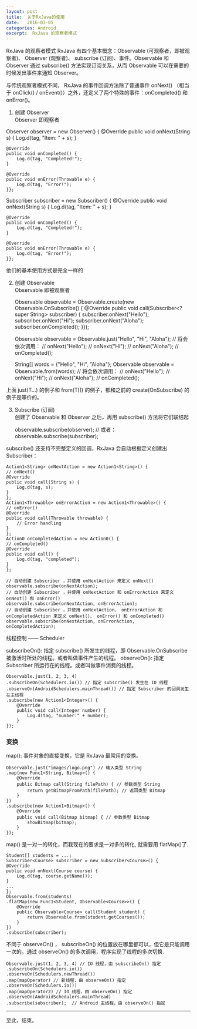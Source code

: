 ```yaml
---
layout: post
title:  关于RxJava的使用
date:   2016-03-05
categories: Android
excerpt:  RxJava 的观察者模式
---
```



RxJava 的观察者模式
RxJava 有四个基本概念：Observable (可观察者，即被观察者)、 Observer (观察者)、 subscribe (订阅)、事件。Observable 和Observer 通过 subscribe() 方法实现订阅关系，从而 Observable 可以在需要的时候发出事件来通知 Observer。

与传统观察者模式不同， RxJava 的事件回调方法除了普通事件 onNext() （相当于 onClick() / onEvent()）之外，还定义了两个特殊的事件：onCompleted() 和 onError()。


1) 创建 Observer  
Observer 即观察者

Observer<String> observer = new Observer<String>() {
    @Override
    public void onNext(String s) {
        Log.d(tag, "Item: " + s);
    }
 
    @Override
    public void onCompleted() {
        Log.d(tag, "Completed!");
    }
 
    @Override
    public void onError(Throwable e) {
        Log.d(tag, "Error!");
    }};

Subscriber<String> subscriber = new Subscriber<String>() {
    @Override
    public void onNext(String s) {
        Log.d(tag, "Item: " + s);
    }
 
    @Override
    public void onCompleted() {
        Log.d(tag, "Completed!");
    }
 
    @Override
    public void onError(Throwable e) {
        Log.d(tag, "Error!");
    }};
    
他们的基本使用方式是完全一样的


2) 创建 Observable  
Observable 即被观察者

	Observable observable = Observable.create(new Observable.OnSubscribe<String>() {
    @Override
    public void call(Subscriber<? super String> subscriber) {
        subscriber.onNext("Hello");
        subscriber.onNext("Hi");
        subscriber.onNext("Aloha");
        subscriber.onCompleted();
    }});
    
	Observable observable = Observable.just("Hello", "Hi", "Aloha");
	// 将会依次调用：
	// onNext("Hello");
	// onNext("Hi");
	// onNext("Aloha");
	// onCompleted();

	String[] words = {"Hello", "Hi", "Aloha"};
	Observable observable = Observable.from(words);
	// 将会依次调用：
	// onNext("Hello");
	// onNext("Hi");
	// onNext("Aloha");
	// onCompleted();

上面 just(T...) 的例子和 from(T[]) 的例子，都和之前的 create(OnSubscribe) 的例子是等价的。

3) Subscribe (订阅)  
创建了 Observable 和 Observer 之后，再用 subscribe() 方法将它们联结起

	observable.subscribe(observer);
	// 或者：
	observable.subscribe(subscriber);
	
subscribe() 还支持不完整定义的回调，RxJava 会自动根据定义创建出Subscriber：

	Action1<String> onNextAction = new Action1<String>() {
    // onNext()
    @Override
    public void call(String s) {
        Log.d(tag, s);
    }
	};
	Action1<Throwable> onErrorAction = new Action1<Throwable>() {
    // onError()
    @Override
    public void call(Throwable throwable) {
        // Error handling
    }
	};
	Action0 onCompletedAction = new Action0() {
    // onCompleted()
    @Override
    public void call() {
        Log.d(tag, "completed");
    }
	};
 
	// 自动创建 Subscriber ，并使用 onNextAction 来定义 onNext()
	observable.subscribe(onNextAction);
	// 自动创建 Subscriber ，并使用 onNextAction 和 onErrorAction 来定义 	onNext() 和 onError()
	observable.subscribe(onNextAction, onErrorAction);
	// 自动创建 Subscriber ，并使用 onNextAction、 onErrorAction 和 	onCompletedAction 来定义 onNext()、 onError() 和 onCompleted()
	observable.subscribe(onNextAction, onErrorAction, 	onCompletedAction);
	
	
线程控制 —— Scheduler
	
subscribeOn(): 指定 subscribe() 所发生的线程，即 Observable.OnSubscribe 被激活时所处的线程。或者叫做事件产生的线程。
observeOn(): 指定 Subscriber 所运行在的线程。或者叫做事件消费的线程。

	Observable.just(1, 2, 3, 4)
    .subscribeOn(Schedulers.io()) // 指定 subscribe() 发生在 IO 线程
    .observeOn(AndroidSchedulers.mainThread()) // 指定 Subscriber 的回调发生在主线程
    .subscribe(new Action1<Integer>() {
        @Override
        public void call(Integer number) {
            Log.d(tag, "number:" + number);
        }
    });

### 变换

map(): 事件对象的直接变换，它是 RxJava 最常用的变换。 

	Observable.just("images/logo.png") // 输入类型 String
    .map(new Func1<String, Bitmap>() {
        @Override
        public Bitmap call(String filePath) { // 参数类型 String
            return getBitmapFromPath(filePath); // 返回类型 Bitmap
        }
    })
    .subscribe(new Action1<Bitmap>() {
        @Override
        public void call(Bitmap bitmap) { // 参数类型 Bitmap
            showBitmap(bitmap);
        }
    });

 map() 是一对一的转化，而我现在的要求是一对多的转化, 就需要用 flatMap()了.
 
 	Student[] students = ...;
	Subscriber<Course> subscriber = new Subscriber<Course>() {
    @Override
    public void onNext(Course course) {
        Log.d(tag, course.getName());
    }
    ...
	};
	Observable.from(students)
    .flatMap(new Func1<Student, Observable<Course>>() {
        @Override
        public Observable<Course> call(Student student) {
            return Observable.from(student.getCourses());
        }
    })
    .subscribe(subscriber);
    
    
 不同于 observeOn() ， subscribeOn() 的位置放在哪里都可以，但它是只能调用一次的。通过 observeOn() 的多次调用，程序实现了线程的多次切换.
 
 	Observable.just(1, 2, 3, 4) // IO 线程，由 subscribeOn() 指定
    .subscribeOn(Schedulers.io())
    .observeOn(Schedulers.newThread())
    .map(mapOperator) // 新线程，由 observeOn() 指定
    .observeOn(Schedulers.io())
    .map(mapOperator2) // IO 线程，由 observeOn() 指定
    .observeOn(AndroidSchedulers.mainThread) 
    .subscribe(subscriber);  // Android 主线程，由 observeOn() 指定
    
    
----------

至此，结束。